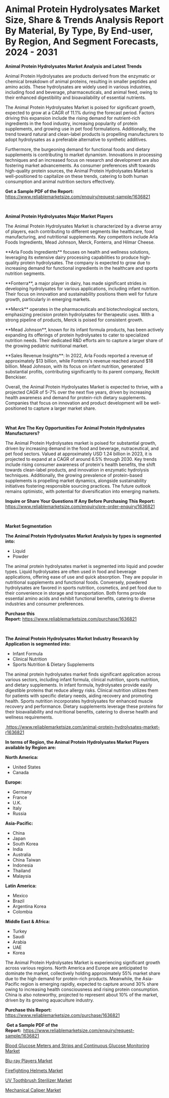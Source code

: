 <p><h1>Animal Protein Hydrolysates Market Size, Share & Trends Analysis Report By Material, By Type, By End-user, By Region, And Segment Forecasts, 2024 - 2031</h1></p><p><strong>Animal Protein Hydrolysates Market Analysis and Latest Trends</strong></p>
<p><p>Animal Protein Hydrolysates are products derived from the enzymatic or chemical breakdown of animal proteins, resulting in smaller peptides and amino acids. These hydrolysates are widely used in various industries, including food and beverage, pharmaceuticals, and animal feed, owing to their enhanced digestibility and bioavailability of essential nutrients.</p><p>The Animal Protein Hydrolysates Market is poised for significant growth, expected to grow at a CAGR of 11.1% during the forecast period. Factors driving this expansion include the rising demand for nutrient-rich ingredients in the food industry, increasing popularity of protein supplements, and growing use in pet food formulations. Additionally, the trend toward natural and clean-label products is propelling manufacturers to adopt hydrolysates as a preferable alternative to synthetic additives.</p><p>Furthermore, the burgeoning demand for functional foods and dietary supplements is contributing to market dynamism. Innovations in processing techniques and an increased focus on research and development are also fostering market advancements. As consumer preferences shift towards high-quality protein sources, the Animal Protein Hydrolysates Market is well-positioned to capitalize on these trends, catering to both human consumption and animal nutrition sectors effectively.</p></p>
<p><strong>Get a Sample PDF of the Report:&nbsp;</strong> <a href="https://www.reliablemarketsize.com/enquiry/request-sample/1636821">https://www.reliablemarketsize.com/enquiry/request-sample/1636821</a></p>
<p>&nbsp;</p>
<p><strong>Animal Protein Hydrolysates Major Market Players</strong></p>
<p><p>The Animal Protein Hydrolysates Market is characterized by a diverse array of players, each contributing to different segments like healthcare, food manufacturing, and nutritional supplements. Key competitors include Arla Foods Ingredients, Mead Johnson, Merck, Fonterra, and Hilmar Cheese. </p><p>**Arla Foods Ingredients** focuses on health and wellness solutions, leveraging its extensive dairy processing capabilities to produce high-quality protein hydrolysates. The company is expected to grow due to increasing demand for functional ingredients in the healthcare and sports nutrition segments.</p><p>**Fonterra**, a major player in dairy, has made significant strides in developing hydrolysates for various applications, including infant nutrition. Their focus on innovation and sustainability positions them well for future growth, particularly in emerging markets.</p><p>**Merck** operates in the pharmaceuticals and biotechnological sectors, emphasizing precision protein hydrolysates for therapeutic uses. With a strong pipeline of products, Merck is poised for consistent growth.</p><p>**Mead Johnson**, known for its infant formula products, has been actively expanding its offerings of protein hydrolysates to cater to specialized nutrition needs. Their dedicated R&D efforts aim to capture a larger share of the growing pediatric nutritional market.</p><p>**Sales Revenue Insights**: In 2022, Arla Foods reported a revenue of approximately $13 billion, while Fonterra's revenue reached around $18 billion. Mead Johnson, with its focus on infant nutrition, generated substantial profits, contributing significantly to its parent company, Reckitt Benckiser.</p><p>Overall, the Animal Protein Hydrolysates Market is expected to thrive, with a projected CAGR of 5-7% over the next five years, driven by increasing health awareness and demand for protein-rich dietary supplements. Companies that focus on innovation and product development will be well-positioned to capture a larger market share.</p></p>
<p>&nbsp;</p>
<p><strong>What Are The Key Opportunities For Animal Protein Hydrolysates Manufacturers?</strong></p>
<p><p>The Animal Protein Hydrolysates market is poised for substantial growth, driven by increasing demand in the food and beverage, nutraceutical, and pet food sectors. Valued at approximately USD 1.24 billion in 2023, it is projected to expand at a CAGR of around 6.5% through 2030. Key trends include rising consumer awareness of protein's health benefits, the shift towards clean-label products, and innovation in enzymatic hydrolysis techniques. Additionally, the growing prevalence of protein-based supplements is propelling market dynamics, alongside sustainability initiatives fostering responsible sourcing practices. The future outlook remains optimistic, with potential for diversification into emerging markets.</p></p>
<p><strong>Inquire or Share Your Questions If Any Before Purchasing This Report:</strong> <a href="https://www.reliablemarketsize.com/enquiry/pre-order-enquiry/1636821">https://www.reliablemarketsize.com/enquiry/pre-order-enquiry/1636821</a></p>
<p>&nbsp;</p>
<p><strong>Market Segmentation</strong></p>
<p><strong>The Animal Protein Hydrolysates Market Analysis by types is segmented into:</strong></p>
<p><ul><li>Liquid</li><li>Powder</li></ul></p>
<p><p>The animal protein hydrolysates market is segmented into liquid and powder types. Liquid hydrolysates are often used in food and beverage applications, offering ease of use and quick absorption. They are popular in nutritional supplements and functional foods. Conversely, powdered hydrolysates are favored in sports nutrition, cosmetics, and pet food due to their convenience in storage and transportation. Both forms provide essential amino acids and exhibit functional benefits, catering to diverse industries and consumer preferences.</p></p>
<p><strong>Purchase this Report:&nbsp;</strong><a href="https://www.reliablemarketsize.com/purchase/1636821">https://www.reliablemarketsize.com/purchase/1636821</a></p>
<p>&nbsp;</p>
<p><strong>The Animal Protein Hydrolysates Market Industry Research by Application is segmented into:</strong></p>
<p><ul><li>Infant Formula</li><li>Clinical Nutrition</li><li>Sports Nutrition & Dietary Supplements</li></ul></p>
<p><p>The animal protein hydrolysates market finds significant application across various sectors, including infant formula, clinical nutrition, sports nutrition, and dietary supplements. In infant formula, hydrolysates provide easily digestible proteins that reduce allergy risks. Clinical nutrition utilizes them for patients with specific dietary needs, aiding recovery and promoting health. Sports nutrition incorporates hydrolysates for enhanced muscle recovery and performance. Dietary supplements leverage these proteins for their bioavailability and nutritional benefits, catering to diverse health and wellness requirements.</p></p>
<p><a href="https://www.reliablemarketsize.com/animal-protein-hydrolysates-market-r1636821">&nbsp;https://www.reliablemarketsize.com/animal-protein-hydrolysates-market-r1636821</a></p>
<p><strong>In terms of Region, the Animal Protein Hydrolysates Market Players available by Region are:</strong></p>
<p>
    <p> <strong> North America: </strong>
        <ul>
            <li>United States</li>
            <li>Canada</li>
        </ul>
        </p> 
    <p> <strong> Europe: </strong>
        <ul>
            <li>Germany</li>
            <li>France</li>
            <li>U.K.</li>
            <li>Italy</li>
            <li>Russia</li>
        </ul>
        </p> 
    <p> <strong> Asia-Pacific: </strong>
        <ul>
            <li>China</li>
            <li>Japan</li>
            <li>South Korea</li>
            <li>India</li>
            <li>Australia</li>
            <li>China Taiwan</li>
            <li>Indonesia</li>
            <li>Thailand</li>
            <li>Malaysia</li>
        </ul>
        </p> 
    <p> <strong> Latin America: </strong>
        <ul>
            <li>Mexico</li>
            <li>Brazil</li>
            <li>Argentina Korea</li>
            <li>Colombia</li>
        </ul>
        </p> 
    <p> <strong> Middle East & Africa: </strong>
        <ul>
            <li>Turkey</li>
            <li>Saudi</li>
            <li>Arabia</li>
            <li>UAE</li>
            <li>Korea</li>
        </ul>
    </p>
    </p>
<p><p>The Animal Protein Hydrolysates Market is experiencing significant growth across various regions. North America and Europe are anticipated to dominate the market, collectively holding approximately 55% market share due to the high demand for protein-rich products. Meanwhile, the Asia-Pacific region is emerging rapidly, expected to capture around 30% share owing to increasing health consciousness and rising protein consumption. China is also noteworthy, projected to represent about 10% of the market, driven by its growing aquaculture industry.</p></p>
<p><strong>Purchase this Report: </strong><a href="https://www.reliablemarketsize.com/purchase/1636821">https://www.reliablemarketsize.com/purchase/1636821</a></p>
<p>&nbsp;<strong>Get a Sample PDF of the Report:&nbsp;&nbsp;</strong><a href="https://www.reliablemarketsize.com/enquiry/request-sample/1636821">https://www.reliablemarketsize.com/enquiry/request-sample/1636821</a></p>
<p><strong></strong></p>
<p><p><a href="https://medium.com/@emmittkutch2023/emerging-trends-in-blood-glucose-meters-and-strips-and-continuous-glucose-monitoring-market-global-7f62bd0eb4cc?postPublishedType=repub">Blood Glucose Meters and Strips and Continuous Glucose Monitoring Market</a></p><p><a href="https://medium.com/@emmittkutch2023/blu-ray-players-market-growth-outlook-from-2024-to-2031-and-it-is-projecting-at-11-1-d87659fb4963?postPublishedType=repub">Blu-ray Players Market</a></p><p><a href="https://issuu.com/reportprime-2/docs/firefighting-helmets-market-size-20_9b5befd374ca15">Firefighting Helmets Market</a></p><p><a href="https://issuu.com/reportprime-2/docs/uv-toothbrush-sterilizer-market-siz_afdb691a26128b">UV Toothbrush Sterilizer Market</a></p><p><a href="https://www.linkedin.com/pulse/what-emerging-market-trends-mechanical-caliper-detailed-overview-6ptlf?trackingId=iJ6iCdgaRiaFcKQiy2oihw%3D%3D">Mechanical Caliper Market</a></p></p>